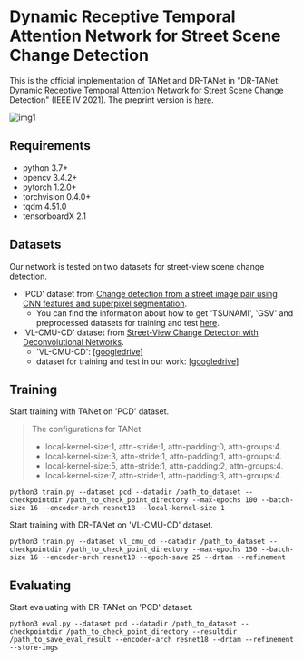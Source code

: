 # Dynamic Receptive Temporal Attention Network for Street Scene Change Detection

This is the official implementation of TANet and DR-TANet in "DR-TANet: Dynamic Receptive Temporal Attention Network for Street Scene Change Detection" (IEEE IV 2021). The preprint version is [here](https://arxiv.org/abs/2103.00879).

![img1](https://github.com/Herrccc/DR-TANet/blob/main/img/TANet:DR-TANet.png)

## Requirements

- python 3.7+
- opencv 3.4.2+
- pytorch 1.2.0+
- torchvision 0.4.0+
- tqdm 4.51.0
- tensorboardX 2.1

## Datasets

Our network is tested on two datasets for street-view scene change detection. 

- 'PCD' dataset from [Change detection from a street image pair using CNN features and superpixel segmentation](http://www.vision.is.tohoku.ac.jp/files/9814/3947/4830/71-Sakurada-BMVC15.pdf). 
  - You can find the information about how to get 'TSUNAMI', 'GSV' and preprocessed datasets for training and test [here](https://kensakurada.github.io/pcd_dataset.html).
- 'VL-CMU-CD' dataset from [Street-View Change Detection with Deconvolutional Networks](http://www.robesafe.com/personal/roberto.arroyo/docs/Alcantarilla16rss.pdf).
  -  'VL-CMU-CD': [[googledrive]](https://drive.google.com/file/d/0B-IG2NONFdciOWY5QkQ3OUgwejQ/view?resourcekey=0-rEzCjPFmDFjt4UMWamV4Eg)
  -  dataset for training and test in our work: [[googledrive]](https://drive.google.com/file/d/1GzQR9kQouH4_1PmFRTHl4dWTAzqz3ppH/view?usp=sharing)

## Training

Start training with TANet on 'PCD' dataset.
>The configurations for TANet
>- local-kernel-size:1, attn-stride:1, attn-padding:0, attn-groups:4.
>- local-kernel-size:3, attn-stride:1, attn-padding:1, attn-groups:4.
>- local-kernel-size:5, attn-stride:1, attn-padding:2, attn-groups:4.
>- local-kernel-size:7, attn-stride:1, attn-padding:3, attn-groups:4.

    python3 train.py --dataset pcd --datadir /path_to_dataset --checkpointdir /path_to_check_point_directory --max-epochs 100 --batch-size 16 --encoder-arch resnet18 --local-kernel-size 1

Start training with DR-TANet on 'VL-CMU-CD' dataset.

    python3 train.py --dataset vl_cmu_cd --datadir /path_to_dataset --checkpointdir /path_to_check_point_directory --max-epochs 150 --batch-size 16 --encoder-arch resnet18 --epoch-save 25 --drtam --refinement

## Evaluating

Start evaluating with DR-TANet on 'PCD' dataset.

    python3 eval.py --dataset pcd --datadir /path_to_dataset --checkpointdir /path_to_check_point_directory --resultdir /path_to_save_eval_result --encoder-arch resnet18 --drtam --refinement --store-imgs
  
